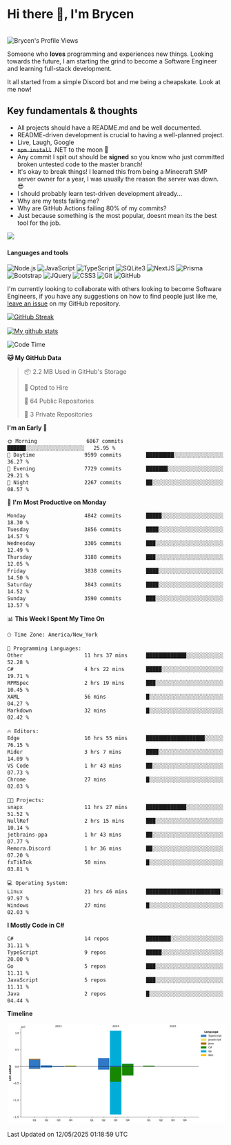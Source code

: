 # Hi there 👋, I'm Brycen

<br>
<img src="https://komarev.com/ghpvc/?username=BrycensRanch" alt="Brycen's Profile Views" />

Someone who **loves** programming and experiences new things. Looking towards the future, I am starting the grind to become a Software Engineer and learning full-stack development.

It all started from a simple Discord bot and me being a cheapskate. Look at me now!

## Key fundamentals & thoughts

- All projects should have a README.md and be well documented.
- README-driven development is crucial to having a well-planned project.
- Live, Laugh, Google
- ~~`npm install`~~ .NET to the moon 🚀
- Any commit I spit out should be **signed** so you know who just committed broken untested code to the master branch!
- It's okay to break things! I learned this from being a Minecraft SMP server owner for a year, I was usually the reason the server was down. 😎
- I should probably learn test-driven development already...
- Why are my tests failing me?
- Why are GitHub Actions failing 80% of my commits? 
- Just because something is the most popular, doesnt mean its the best tool for the job.

<img src="https://res.cloudinary.com/practicaldev/image/fetch/s--OoBLh7-Q--/c_limit%2Cf_auto%2Cfl_progressive%2Cq_auto%2Cw_880/https://cdn-images-1.medium.com/max/1614/1%2A8BlqJ8lNVZzuRjAg1mZ50w.png" height="400"/>

<h4>Languages and tools</h4>
<p>
  <img src="https://img.shields.io/badge/node.js%20-%2343853D.svg?&style=for-the-badge&logo=node.js&logoColor=white" alt="Node.js" />
  <img src="https://img.shields.io/badge/javascript%20-%23323330.svg?&style=for-the-badge&logo=javascript&logoColor=%23F7DF1E" alt="JavaScript" />
  <img src="https://img.shields.io/badge/typescript%20-%23323330.svg?&style=for-the-badge&logo=typescript&logoColor=#3467eb" alt="TypeScript" />
  <img src="https://img.shields.io/badge/sqlite3%20-%23323330.svg?&style=for-the-badge&logo=sqlite&logoColor=#3467eb" alt="SQLite3" />
  <img src="https://img.shields.io/badge/Next.JS%20-%23323330.svg?&style=for-the-badge&logo=next.js&logoColor=#3467eb" alt="NextJS" />
  <img src="https://img.shields.io/badge/Prisma%20-%23323330.svg?&style=for-the-badge&logo=prisma&logoColor=#3467eb" alt="Prisma" />
  <img src="https://img.shields.io/badge/bootstrap%20-%23323330.svg?&style=for-the-badge&logo=bootstrap" alt="Bootstrap" />
  <img src="https://img.shields.io/badge/jquery%20-%23323330.svg?&style=for-the-badge&logo=jquery" alt="JQuery" />
  <img src="https://img.shields.io/badge/css3%20-%23323330.svg?&style=for-the-badge&logo=css3" alt="CSS3" />
  <img src="https://img.shields.io/badge/git%20-%23323330.svg?&style=for-the-badge&logo=git" alt="Git" />
  <img src="https://img.shields.io/badge/github%20-%23323330.svg?&style=for-the-badge&logo=github" alt="GitHub" />
</p>

 I'm currently looking to collaborate with others looking to become Software Engineers, if you have any suggestions on how to find people just like me, [leave an issue](https://github.com/BrycensRanch/BrycensRanch/issues/new) on my GitHub repository.
 
 <p><a href="https://git.io/streak-stats"><img src=https://github-readme-streak-stats-eight.vercel.app?user=BrycensRanch&amp;theme=dark&amp;hide_border=true&fire=EB5454&amp;ring=0CEB19" alt="GitHub Streak"></a></p>

<a href="https://github.com/anuraghazra/github-readme-stats">
  <img align="center" src="https://github-readme-stats.anuraghazra1.vercel.app/api?username=BrycensRanch&show_icons=true&line_height=27&include_all_commits=true" alt="My github stats" />
</a>

<!--START_SECTION:waka-->
![Code Time](http://img.shields.io/badge/Code%20Time-2%2C011%20hrs%2052%20mins-blue)

**🐱 My GitHub Data** 

> 📦 2.2 MB Used in GitHub's Storage 
 > 
> 💼 Opted to Hire
 > 
> 📜 64 Public Repositories 
 > 
> 🔑 3 Private Repositories 
 > 
**I'm an Early 🐤** 

```text
🌞 Morning                6867 commits        ██████░░░░░░░░░░░░░░░░░░░   25.95 % 
🌆 Daytime                9599 commits        █████████░░░░░░░░░░░░░░░░   36.27 % 
🌃 Evening                7729 commits        ███████░░░░░░░░░░░░░░░░░░   29.21 % 
🌙 Night                  2267 commits        ██░░░░░░░░░░░░░░░░░░░░░░░   08.57 % 
```
📅 **I'm Most Productive on Monday** 

```text
Monday                   4842 commits        █████░░░░░░░░░░░░░░░░░░░░   18.30 % 
Tuesday                  3856 commits        ████░░░░░░░░░░░░░░░░░░░░░   14.57 % 
Wednesday                3305 commits        ███░░░░░░░░░░░░░░░░░░░░░░   12.49 % 
Thursday                 3188 commits        ███░░░░░░░░░░░░░░░░░░░░░░   12.05 % 
Friday                   3838 commits        ████░░░░░░░░░░░░░░░░░░░░░   14.50 % 
Saturday                 3843 commits        ████░░░░░░░░░░░░░░░░░░░░░   14.52 % 
Sunday                   3590 commits        ███░░░░░░░░░░░░░░░░░░░░░░   13.57 % 
```


📊 **This Week I Spent My Time On** 

```text
🕑︎ Time Zone: America/New_York

💬 Programming Languages: 
Other                    11 hrs 37 mins      █████████████░░░░░░░░░░░░   52.28 % 
C#                       4 hrs 22 mins       █████░░░░░░░░░░░░░░░░░░░░   19.71 % 
RPMSpec                  2 hrs 19 mins       ███░░░░░░░░░░░░░░░░░░░░░░   10.45 % 
XAML                     56 mins             █░░░░░░░░░░░░░░░░░░░░░░░░   04.27 % 
Markdown                 32 mins             █░░░░░░░░░░░░░░░░░░░░░░░░   02.42 % 

🔥 Editors: 
Edge                     16 hrs 55 mins      ███████████████████░░░░░░   76.15 % 
Rider                    3 hrs 7 mins        ████░░░░░░░░░░░░░░░░░░░░░   14.09 % 
VS Code                  1 hr 43 mins        ██░░░░░░░░░░░░░░░░░░░░░░░   07.73 % 
Chrome                   27 mins             █░░░░░░░░░░░░░░░░░░░░░░░░   02.03 % 

🐱‍💻 Projects: 
snapx                    11 hrs 27 mins      █████████████░░░░░░░░░░░░   51.52 % 
NullRef                  2 hrs 15 mins       ███░░░░░░░░░░░░░░░░░░░░░░   10.14 % 
jetbrains-ppa            1 hr 43 mins        ██░░░░░░░░░░░░░░░░░░░░░░░   07.77 % 
Remora.Discord           1 hr 36 mins        ██░░░░░░░░░░░░░░░░░░░░░░░   07.20 % 
fxTikTok                 50 mins             █░░░░░░░░░░░░░░░░░░░░░░░░   03.81 % 

💻 Operating System: 
Linux                    21 hrs 46 mins      ████████████████████████░   97.97 % 
Windows                  27 mins             █░░░░░░░░░░░░░░░░░░░░░░░░   02.03 % 
```

**I Mostly Code in C#** 

```text
C#                       14 repos            ████████░░░░░░░░░░░░░░░░░   31.11 % 
TypeScript               9 repos             █████░░░░░░░░░░░░░░░░░░░░   20.00 % 
Go                       5 repos             ███░░░░░░░░░░░░░░░░░░░░░░   11.11 % 
JavaScript               5 repos             ███░░░░░░░░░░░░░░░░░░░░░░   11.11 % 
Java                     2 repos             █░░░░░░░░░░░░░░░░░░░░░░░░   04.44 % 
```



**Timeline**

![Lines of Code chart](https://raw.githubusercontent.com/BrycensRanch/BrycensRanch/main/assets/bar_graph.png)


 Last Updated on 12/05/2025 01:18:59 UTC
<!--END_SECTION:waka-->

<!--
**BrycensRanch/BrycensRanch** is a ✨ _special_ ✨ repository because its `README.md` (this file) appears on your GitHub profile.

Here are some ideas to get you started:

- 🔭 I’m currently working on ...
- 🌱 I’m currently learning ...
- 👯 I’m looking to collaborate on ...
- 🤔 I’m looking for help with ...
- 💬 Ask me about ...
- 📫 How to reach me: ...
- 😄 Pronouns: ...
- ⚡ Fun fact: ...
-->
